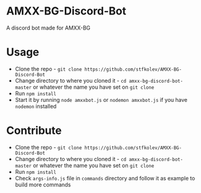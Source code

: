 # AMXX-BG-Discord-Bot
A discord bot made for AMXX-BG

# Usage

* Clone the repo - `git clone https://github.com/stfkolev/AMXX-BG-Discord-Bot`
* Change directory to where you cloned it - `cd amxx-bg-discord-bot-master` or whatever the name you have set on `git clone`
* Run `npm install`
* Start it by running `node amxxbot.js` or `nodemon amxxbot.js` if you have `nodemon` installed

# Contribute
* Clone the repo - `git clone https://github.com/stfkolev/AMXX-BG-Discord-Bot`
* Change directory to where you cloned it - `cd amxx-bg-discord-bot-master` or whatever the name you have set on `git clone`
* Run `npm install`
* Check `args-info.js` file in `commands` directory and follow it as example to build more commands
